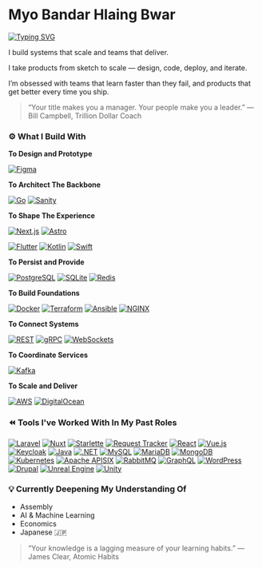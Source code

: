 # Myo Bandar Hlaing Bwar

[![Typing SVG](https://readme-typing-svg.herokuapp.com?font=Fira+Code&duration=2000&pause=1000&color=1CFF84&width=435&lines=Software+Engineering;DevOps;Team+Building)](https://git.io/typing-svg)

I build systems that scale and teams that deliver.

I take products from sketch to scale — design, code, deploy, and iterate.

I’m obsessed with teams that learn faster than they fail, and products that get
better every time you ship.

> “Your title makes you a manager. Your people make you a leader.” — Bill
> Campbell, Trillion Dollar Coach

### ⚙️ What I Build With

**To Design and Prototype**

[![Figma](https://img.shields.io/badge/Figma-F24E1E?style=for-the-badge&logo=figma&logoColor=white)](https://www.figma.com/)

**To Architect The Backbone**

[![Go](https://img.shields.io/badge/Go-00ADD8?style=for-the-badge&logo=go&logoColor=white)](https://golang.org/)
[![Sanity](https://img.shields.io/badge/Sanity-F03E2F?style=for-the-badge&logo=sanity&logoColor=white)](https://www.sanity.io/)

**To Shape The Experience**

[![Next.js](https://img.shields.io/badge/Next.js-000000?style=for-the-badge&logo=next.js&logoColor=white)](https://nextjs.org/)
[![Astro](https://img.shields.io/badge/Astro-BC52EE?style=for-the-badge&logo=astro&logoColor=white)](https://astro.build/)

[![Flutter](https://img.shields.io/badge/Flutter-02569B?style=for-the-badge&logo=flutter&logoColor=white)](https://flutter.dev/)
[![Kotlin](https://img.shields.io/badge/Kotlin-7F52FF?style=for-the-badge&logo=kotlin&logoColor=white)](https://kotlinlang.org/)
[![Swift](https://img.shields.io/badge/Swift-FA7343?style=for-the-badge&logo=swift&logoColor=white)](https://swift.org/)

**To Persist and Provide**

[![PostgreSQL](https://img.shields.io/badge/PostgreSQL-4169E1?style=for-the-badge&logo=postgresql&logoColor=white)](https://www.postgresql.org/)
[![SQLite](https://img.shields.io/badge/SQLite-003B57?style=for-the-badge&logo=sqlite&logoColor=white)](https://www.sqlite.org/)
[![Redis](https://img.shields.io/badge/Redis-DC382D?style=for-the-badge&logo=redis&logoColor=white)](https://redis.io/)

**To Build Foundations**

[![Docker](https://img.shields.io/badge/Docker-2496ED?style=for-the-badge&logo=docker&logoColor=white)](https://www.docker.com/)
[![Terraform](https://img.shields.io/badge/Terraform-844FBA?style=for-the-badge&logo=terraform&logoColor=white)](https://www.terraform.io/)
[![Ansible](https://img.shields.io/badge/Ansible-EE0000?style=for-the-badge&logo=ansible&logoColor=white)](https://www.ansible.com/)
[![NGINX](https://img.shields.io/badge/NGINX-009639?style=for-the-badge&logo=nginx&logoColor=white)](https://nginx.org/)

**To Connect Systems**

[![REST](https://img.shields.io/badge/REST-02569B?style=for-the-badge)](https://restfulapi.net/)
[![gRPC](https://img.shields.io/badge/gRPC-4285F4?style=for-the-badge&logo=grpc&logoColor=white)](https://grpc.io/)
[![WebSockets](https://img.shields.io/badge/WebSockets-35495E?style=for-the-badge&logo=socketdotio&logoColor=white)](https://developer.mozilla.org/en-US/docs/Web/API/WebSockets_API)

**To Coordinate Services**

[![Kafka](https://img.shields.io/badge/Apache_Kafka-231F20?style=for-the-badge&logo=apache-kafka&logoColor=white)](https://kafka.apache.org/)

**To Scale and Deliver**

[![AWS](https://img.shields.io/badge/AWS-232F3E?style=for-the-badge&logo=amazon-aws&logoColor=FF9900)](https://aws.amazon.com/)
[![DigitalOcean](https://img.shields.io/badge/DigitalOcean-0080FF?style=for-the-badge&logo=digitalocean&logoColor=white)](https://www.digitalocean.com/)

### ⏪ Tools I've Worked With In My Past Roles

[![Laravel](https://img.shields.io/badge/Laravel-FF2D20?style=for-the-badge&logo=laravel&logoColor=white)](https://laravel.com/)
[![Nuxt](https://img.shields.io/badge/Nuxt-00DC82?style=for-the-badge&logo=nuxtdotjs&logoColor=white)](https://nuxt.com/)
[![Starlette](https://img.shields.io/badge/Starlette-009688?style=for-the-badge&logo=fastapi&logoColor=white)](https://www.starlette.io/)
[![Request Tracker](https://img.shields.io/badge/Request_Tracker-003366?style=for-the-badge)](https://bestpractical.com/request-tracker)
[![React](https://img.shields.io/badge/React-61DAFB?style=for-the-badge&logo=react&logoColor=black)](https://reactjs.org/)
[![Vue.js](https://img.shields.io/badge/Vue.js-4FC08D?style=for-the-badge&logo=vue.js&logoColor=white)](https://vuejs.org/)
[![Keycloak](https://img.shields.io/badge/Keycloak-0071C5?style=for-the-badge&logo=keycloak&logoColor=white)](https://www.keycloak.org/)
[![Java](https://img.shields.io/badge/Java-007396?style=for-the-badge&logo=openjdk&logoColor=white)](https://www.java.com/)
[![.NET](https://img.shields.io/badge/.NET-512BD4?style=for-the-badge&logo=dotnet&logoColor=white)](https://dotnet.microsoft.com/)
[![MySQL](https://img.shields.io/badge/MySQL-4479A1?style=for-the-badge&logo=mysql&logoColor=white)](https://www.mysql.com/)
[![MariaDB](https://img.shields.io/badge/MariaDB-003545?style=for-the-badge&logo=mariadb&logoColor=white)](https://mariadb.org/)
[![MongoDB](https://img.shields.io/badge/MongoDB-47A248?style=for-the-badge&logo=mongodb&logoColor=white)](https://www.mongodb.com/)
[![Kubernetes](https://img.shields.io/badge/Kubernetes-326CE5?style=for-the-badge&logo=kubernetes&logoColor=white)](https://kubernetes.io/)
[![Apache APISIX](https://img.shields.io/badge/Apache_APISIX-D42029?style=for-the-badge&logo=apacheapisix&logoColor=white)](https://apisix.apache.org/)
[![RabbitMQ](https://img.shields.io/badge/RabbitMQ-FF6600?style=for-the-badge&logo=rabbitmq&logoColor=white)](https://www.rabbitmq.com/)
[![GraphQL](https://img.shields.io/badge/GraphQL-E10098?style=for-the-badge&logo=graphql&logoColor=white)](https://graphql.org/)
[![WordPress](https://img.shields.io/badge/WordPress-21759B?style=for-the-badge&logo=wordpress&logoColor=white)](https://wordpress.org/)
[![Drupal](https://img.shields.io/badge/Drupal-0678BE?style=for-the-badge&logo=drupal&logoColor=white)](https://www.drupal.org/)
[![Unreal Engine](https://img.shields.io/badge/Unreal_Engine-0E1128?style=for-the-badge&logo=unrealengine&logoColor=white)](https://www.unrealengine.com/)
[![Unity](https://img.shields.io/badge/Unity-000000?style=for-the-badge&logo=unity&logoColor=white)](https://unity.com/)

### 💡 Currently Deepening My Understanding Of

- Assembly
- AI & Machine Learning
- Economics
- Japanese 🇯🇵

> “Your knowledge is a lagging measure of your learning habits.” — James Clear,
> Atomic Habits
